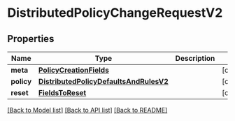 # DistributedPolicyChangeRequestV2

## Properties
Name | Type | Description | Notes
------------ | ------------- | ------------- | -------------
**meta** | [**PolicyCreationFields**](PolicyCreationFields.md) |  | [optional] 
**policy** | [**DistributedPolicyDefaultsAndRulesV2**](DistributedPolicyDefaultsAndRulesV2.md) |  | [optional] 
**reset** | [**FieldsToReset**](FieldsToReset.md) |  | [optional] 

[[Back to Model list]](../README.md#documentation-for-models) [[Back to API list]](../README.md#documentation-for-api-endpoints) [[Back to README]](../README.md)

